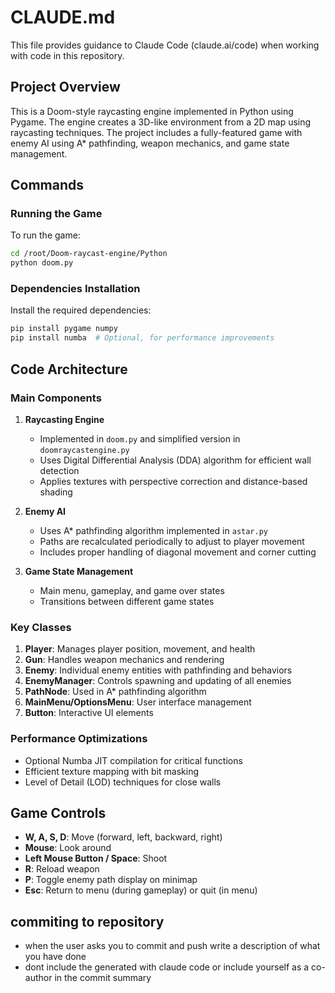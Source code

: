 # CLAUDE.md

This file provides guidance to Claude Code (claude.ai/code) when working with code in this repository.

## Project Overview

This is a Doom-style raycasting engine implemented in Python using Pygame. The engine creates a 3D-like environment from a 2D map using raycasting techniques. The project includes a fully-featured game with enemy AI using A* pathfinding, weapon mechanics, and game state management.

## Commands

### Running the Game

To run the game:

```bash
cd /root/Doom-raycast-engine/Python
python doom.py
```

### Dependencies Installation

Install the required dependencies:

```bash
pip install pygame numpy
pip install numba  # Optional, for performance improvements
```

## Code Architecture

### Main Components

1. **Raycasting Engine**
   - Implemented in `doom.py` and simplified version in `doomraycastengine.py`
   - Uses Digital Differential Analysis (DDA) algorithm for efficient wall detection
   - Applies textures with perspective correction and distance-based shading

2. **Enemy AI**
   - Uses A* pathfinding algorithm implemented in `astar.py`
   - Paths are recalculated periodically to adjust to player movement
   - Includes proper handling of diagonal movement and corner cutting

3. **Game State Management**
   - Main menu, gameplay, and game over states
   - Transitions between different game states

### Key Classes

1. **Player**: Manages player position, movement, and health
2. **Gun**: Handles weapon mechanics and rendering
3. **Enemy**: Individual enemy entities with pathfinding and behaviors
4. **EnemyManager**: Controls spawning and updating of all enemies
5. **PathNode**: Used in A* pathfinding algorithm
6. **MainMenu/OptionsMenu**: User interface management
7. **Button**: Interactive UI elements

### Performance Optimizations

- Optional Numba JIT compilation for critical functions
- Efficient texture mapping with bit masking
- Level of Detail (LOD) techniques for close walls

## Game Controls

- **W, A, S, D**: Move (forward, left, backward, right)
- **Mouse**: Look around
- **Left Mouse Button / Space**: Shoot
- **R**: Reload weapon
- **P**: Toggle enemy path display on minimap
- **Esc**: Return to menu (during gameplay) or quit (in menu)

## commiting to repository
- when the user asks you to commit and push write a description of what you have done
- dont include the generated with claude code or include yourself as a co-author in the commit summary